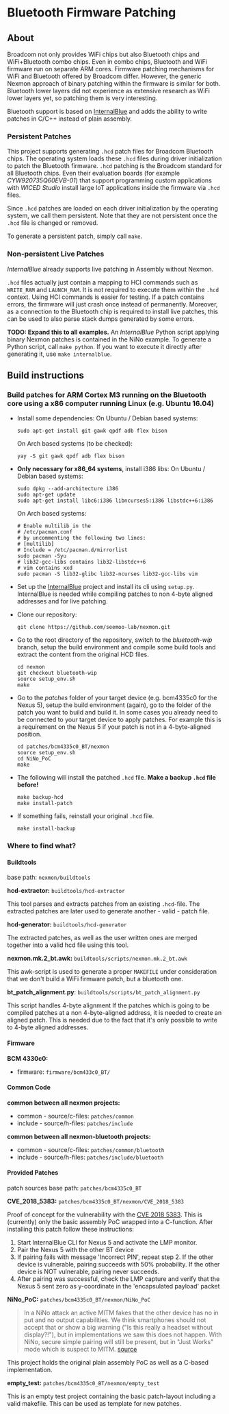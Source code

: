 # Bluetooth Firmware Patching

## About

Broadcom not only provides WiFi chips but also Bluetooth chips and WiFi+Bluetooth combo chips. Even in combo chips, 
Bluetooth and WiFi firmware run on separate ARM cores. Firmware patching mechanisms for WiFi and Bluetooth offered
by Broadcom differ. However, the generic Nexmon approach of binary patching within the firmware is similar for both.
Bluetooth lower layers did not experience as extensive research as WiFi lower layers yet, so patching them is very
interesting.

Bluetooth support is based on [InternalBlue](https://github.com/seemoo-lab/internalblue) and adds the ability to
write patches in C/C++ instead of plain assembly.

### Persistent Patches

This project supports generating `.hcd` patch files for Broadcom Bluetooth chips. The operating system loads these
`.hcd` files during driver initialization to patch the Bluetooth firmware. `.hcd` patching is the Broadcom standard
for all Bluetooth chips. Even their evaluation boards (for example *CYW920735Q60EVB-01*) that support programming custom
applications with *WICED Studio* install large IoT applications inside the firmware via `.hcd` files.

Since `.hcd` patches are loaded on each driver initialization by the operating system, we call them persistent.
Note that they are not persistent once the `.hcd` file is changed or removed.

To generate a persistent patch, simply call `make`.


### Non-persistent Live Patches

*InternalBlue* already supports live patching in Assembly without Nexmon.
  
`.hcd` files actually just contain a mapping to HCI commands such as `WRITE_RAM` and `LAUNCH_RAM`. It is not required
to execute them within the `.hcd` context. Using HCI commands is easier for testing. If a patch contains errors, the
firmware will just crash once instead of permanently. Moreover, as a connection to the Bluetooth chip is required to
install live patches, this can be used to also parse stack dumps generated by some errors.

**TODO: Expand this to all examples.** 
An *InternalBlue* Python script applying binary Nexmon patches is contained in the NiNo example.
To generate a Python script, call `make python`. If you want to execute it directly after generating it, use
`make internalblue`. 

## Build instructions

### Build patches for ARM Cortex M3 running on the Bluetooth core using a x86 computer running Linux (e.g. Ubuntu 16.04)
* Install some dependencies:
  On Ubuntu / Debian based systems:
  ``` 
  sudo apt-get install git gawk qpdf adb flex bison
  ```
  
  On Arch based systems (to be checked):
  ```
  yay -S git gawk qpdf adb flex bison
  ```
* **Only necessary for x86_64 systems**, install i386 libs: 
  On Ubuntu / Debian based systems:
  ```
  sudo dpkg --add-architecture i386
  sudo apt-get update
  sudo apt-get install libc6:i386 libncurses5:i386 libstdc++6:i386
  ```
  On Arch based systems:
  ```
  # Enable multilib in the 
  # /etc/pacman.conf
  # by uncommenting the following two lines:
  # [multilib]
  # Include = /etc/pacman.d/mirrorlist
  sudo pacman -Syu
  # lib32-gcc-libs contains lib32-libstdc++6
  # vim contains xxd
  sudo pacman -S lib32-glibc lib32-ncurses lib32-gcc-libs vim
  ```
* Set up the [InternalBlue](https://github.com/seemoo-lab/internalblue) project and install its cli using `setup.py`. 
InternalBlue is needed while compiling patches to non 4-byte aligned addresses and for live patching.
* Clone our repository:

      git clone https://github.com/seemoo-lab/nexmon.git
    
* Go to the root directory of the repository, switch to the *bluetooth-wip* branch, setup the build environment and compile
some build tools and extract the content from the original HCD files.
  
      cd nexmon
      git checkout bluetooth-wip
      source setup_env.sh
      make
  
* Go to the *patches* folder of your target device (e.g. bcm4335c0 for the Nexus 5), setup the build environment (again),
go to the folder of the patch you want to build and build it. In some cases you already need to be connected to your
target device to apply patches. For example this is a requirement on the Nexus 5 if your patch is not in a 
4-byte-aligned position. 
    
      cd patches/bcm4335c0_BT/nexmon
      source setup_env.sh
      cd NiNo_PoC
      make
      
* The following will install the patched `.hcd` file. **Make a backup `.hcd` file before!**

      make backup-hcd
      make install-patch
      
* If something fails, reinstall your original `.hcd` file.

      make install-backup 
      
  

### Where to find what?

#### Buildtools
base path: `nexmon/buildtools`

**hcd-extractor:** `buildtools/hcd-extractor`

This tool parses and extracts patches from an existing `.hcd`-file. The extracted patches are later used to generate another - valid - patch file. 

**hcd-generator:** `buildtools/hcd-generator`

The extracted patches, as well as the user written ones are merged together into a valid hcd file using this tool.

**nexmon.mk.2_bt.awk:** `buildtools/scripts/nexmon.mk.2_bt.awk`

This awk-script is used to generate a proper `MAKEFILE` under consideration that we don't build a WiFi firmware patch, but a bluetooth one. 

**bt_patch_alignment.py**: `buildtools/scripts/bt_patch_alignment.py`

This script handles 4-byte alignment If the patches which is going to be compiled patches at a non 4-byte-aligned address, it is needed to create an aligned patch. This is needed due to the fact that it's only possible to write to 4-byte aligned addresses.

#### Firmware

**BCM 4330c0:**
- firmware: `firmware/bcm433c0_BT/` 

#### Common Code
**common between all nexmon projects:**

- common  - source/c-files: `patches/common`
- include - source/h-files: `patches/include`

**common between all nexmon-bluetooth projects:**

- common  - source/c-files: `patches/common/bluetooth`
- include - source/h-files: `patches/include/bluetooth`

#### Provided Patches

patch sources base path: `patches/bcm4335c0_BT`

**CVE_2018_5383:** `patches/bcm4335c0_BT/nexmon/CVE_2018_5383`

Proof of concept for the vulnerability with the [CVE 2018 5383](https://nvd.nist.gov/vuln/detail/CVE-2018-5383). This is (currently) only the basic assembly PoC wrapped into a C-function.
After installing this patch follow these instructions:
1. Start InternalBlue CLI for Nexus 5 and activate the LMP monitor.
2. Pair the Nexus 5 with the other BT device
3. If pairing fails with message 'Incorrect PIN', repeat step 2.
   If the other device is vulnerable, pairing succeeds with 50% probability.
   If the other device is NOT vulnerable, pairing never succeeds.
4. After pairing was successful, check the LMP capture and verify that
   the Nexus 5 sent zero as y-coordinate in the 'encapsulated payload' packet

**NiNo_PoC:** `patches/bcm4335c0_BT/nexmon/NiNo_PoC`

>In a NiNo attack an active MITM fakes that the other device has no in put and no output capabilities. We think smartphones should not accept that or show a big warning ("Is this really a headset without display?!"), but in implementations we saw this does not happen. With NiNo, secure simple pairing will still be present, but in "Just Works" mode which is suspect to MITM.
[source](https://github.com/seemoo-lab/internalblue/blob/master/examples/NiNo_PoC.py)

This project holds the original plain assembly PoC as well as a C-based implementation.

**empty_test:** `patches/bcm4335c0_BT/nexmon/empty_test`

This is an empty test project containing the basic patch-layout including a valid makefile. This can be used as template for new patches.
